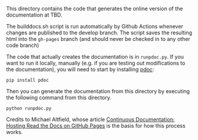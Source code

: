 This directory contains the code that generates the online version of the documentation at TBD.

The builddocs.sh script is run automatically by Github Actions whenever changes are published to the 
develop branch. The script saves the resulting html into the `gh-pages` branch (and should never be checked in to any other
code branch)

The code that actually creates the documentation is in `runpdoc.py`.
If you want to run it locally, manually (e.g. if you are testing out modifications to the documentation),
you will need to start by installing [pdoc](https://github.com/mitmproxy/pdoc):
```
pip install pdoc
```

Then you can generate the documentation from this directory by executing the following command from this
directory.
```
python runpdoc.py 
```

Credits to Michael Altfield, whose article [Continuous Documentation: Hosting Read the Docs on GitHub Pages](https://tech.michaelaltfield.net/2020/07/18/sphinx-rtd-github-pages-1/) is the basis for how this process works.